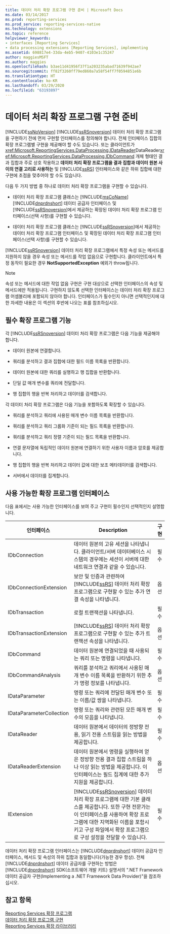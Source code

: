 ```yaml
---
title: 데이터 처리 확장 프로그램 구현 준비 | Microsoft Docs
ms.date: 03/14/2017
ms.prod: reporting-services
ms.prod_service: reporting-services-native
ms.technology: extensions
ms.topic: reference
helpviewer_keywords:
- interfaces [Reporting Services]
- data processing extensions [Reporting Services], implementing
ms.assetid: 698817e4-33da-4eb5-9407-4103e1c35247
author: maggiesMSFT
ms.author: maggies
ms.openlocfilehash: b3ae11d41956f37f1a203235abad71639f942ae7
ms.sourcegitcommit: ff82f3260ff79ed860a7a58f54ff7f0594851e6b
ms.translationtype: HT
ms.contentlocale: ko-KR
ms.lasthandoff: 03/29/2020
ms.locfileid: "63193897"
---
```

# <a name="preparing-to-implement-a-data-processing-extension"></a>데이터 처리 확장 프로그램 구현 준비
  [!INCLUDE[ssNoVersion](../../../includes/ssnoversion-md.md)] [!INCLUDE[ssRSnoversion](../../../includes/ssrsnoversion-md.md)] 데이터 처리 확장 프로그램을 구현하기 전에 먼저 구현할 인터페이스를 정의해야 합니다. 전체 인터페이스 집합의 확장 프로그램별 구현을 제공해야 할 수도 있습니다. 또는 클라이언트가 <xref:Microsoft.ReportingServices.DataProcessing.IDataReader>DataReader<xref:Microsoft.ReportingServices.DataProcessing.IDbCommand> 개체 형태인 결과 집합과 주로 상호 작용하고 **데이터 처리 확장 프로그램을 결과 집합과 데이터 원본 사이의 연결 고리로 사용하는** 및 [!INCLUDE[ssRS](../../../includes/ssrs.md)] 인터페이스와 같은 하위 집합에 대한 구현에 초점을 맞추어야 할 수도 있습니다.  
  
 다음 두 가지 방법 중 하나로 데이터 처리 확장 프로그램을 구현할 수 있습니다.  
  
-   데이터 처리 확장 프로그램 클래스는 [!INCLUDE[msCoName](../../../includes/msconame-md.md)] [!INCLUDE[dnprdnshort](../../../includes/dnprdnshort-md.md)] 데이터 공급자 인터페이스 및 [!INCLUDE[ssRSnoversion](../../../includes/ssrsnoversion-md.md)]에서 제공하는 확장된 데이터 처리 확장 프로그램 인터페이스(선택 사항)를 구현할 수 있습니다.  
  
-   데이터 처리 확장 프로그램 클래스는 [!INCLUDE[ssRSnoversion](../../../includes/ssrsnoversion-md.md)]에서 제공하는 데이터 처리 확장 프로그램 인터페이스 및 확장된 데이터 처리 확장 프로그램 인터페이스(선택 사항)를 구현할 수 있습니다.  
  
 [!INCLUDE[ssRSnoversion](../../../includes/ssrsnoversion-md.md)] 데이터 처리 확장 프로그램에서 특정 속성 또는 메서드를 지원하지 않을 경우 속성 또는 메서드를 작업 없음으로 구현합니다. 클라이언트에서 특정 동작이 필요한 경우 **NotSupportedException** 예외가 throw됩니다.  
  
> [!NOTE]  
>  속성 또는 메서드에 대한 작업 없음 구현은 구현 대상으로 선택한 인터페이스의 속성 및 메서드에만 적용됩니다. 구현하지 않도록 선택한 인터페이스는 데이터 처리 확장 프로그램 어셈블리에 포함되지 않아야 합니다. 인터페이스가 필수인지 아니면 선택적인지에 대한 자세한 내용은 이 섹션의 후반에 나오는 표를 참조하십시오.  
  
## <a name="required-extension-functionality"></a>필수 확장 프로그램 기능  
 각 [!INCLUDE[ssRSnoversion](../../../includes/ssrsnoversion-md.md)] 데이터 처리 확장 프로그램은 다음 기능을 제공해야 합니다.  
  
-   데이터 원본에 연결합니다.  
  
-   쿼리를 분석하고 결과 집합에 대한 필드 이름 목록을 반환합니다.  
  
-   데이터 원본에 대한 쿼리를 실행하고 행 집합을 반환합니다.  
  
-   단일 값 매개 변수를 쿼리에 전달합니다.  
  
-   행 집합의 행을 반복 처리하고 데이터를 검색합니다.  
  
 각 데이터 처리 확장 프로그램은 다음 기능을 포함하도록 확장할 수 있습니다.  
  
-   쿼리를 분석하고 쿼리에 사용된 매개 변수 이름 목록을 반환합니다.  
  
-   쿼리를 분석하고 쿼리 그룹화 기준이 되는 필드 목록을 반환합니다.  
  
-   쿼리를 분석하고 쿼리 정렬 기준이 되는 필드 목록을 반환합니다.  
  
-   연결 문자열에 독립적인 데이터 원본에 연결하기 위한 사용자 이름과 암호를 제공합니다.  
  
-   행 집합의 행을 반복 처리하고 데이터 값에 대한 보조 메타데이터를 검색합니다.  
  
-   서버에서 데이터를 집계합니다.  
  
## <a name="available-extension-interfaces"></a>사용 가능한 확장 프로그램 인터페이스  
 다음 표에서는 사용 가능한 인터페이스를 보여 주고 구현이 필수인지 선택적인지 설명합니다.  
  
|인터페이스|Description|구현|  
|---------------|-----------------|--------------------|  
|IDbConnection|데이터 원본의 고유 세션을 나타냅니다. 클라이언트/서버 데이터베이스 시스템의 경우에는 세션이 서버에 대한 네트워크 연결과 같을 수 있습니다.|필수|  
|IDbConnectionExtension|보안 및 인증과 관련하여 [!INCLUDE[ssRS](../../../includes/ssrs.md)] 데이터 처리 확장 프로그램으로 구현할 수 있는 추가 연결 속성을 나타냅니다.|옵션|  
|IDbTransaction|로컬 트랜잭션을 나타냅니다.|필수|  
|IDbTransactionExtension|[!INCLUDE[ssRS](../../../includes/ssrs.md)] 데이터 처리 확장 프로그램으로 구현할 수 있는 추가 트랜잭션 속성을 나타냅니다.|옵션|  
|IDbCommand|데이터 원본에 연결되었을 때 사용되는 쿼리 또는 명령을 나타냅니다.|필수|  
|IDbCommandAnalysis|쿼리를 분석하고 쿼리에서 사용된 매개 변수 이름 목록을 반환하기 위한 추가 명령 정보를 나타냅니다.|옵션|  
|IDataParameter|명령 또는 쿼리에 전달된 매개 변수 또는 이름/값 쌍을 나타냅니다.|필수|  
|IDataParameterCollection|명령 또는 쿼리와 관련된 모든 매개 변수의 모음을 나타냅니다.|필수|  
|IDataReader|데이터 원본에서 데이터의 정방향 전용, 읽기 전용 스트림을 읽는 방법을 제공합니다.|필수|  
|IDataReaderExtension|데이터 원본에서 명령을 실행하여 얻은 정방향 전용 결과 집합 스트림을 하나 이상 읽는 방법을 제공합니다. 이 인터페이스는 필드 집계에 대한 추가 지원을 제공합니다.|옵션|  
|IExtension|[!INCLUDE[ssRSnoversion](../../../includes/ssrsnoversion-md.md)] 데이터 처리 확장 프로그램에 대한 기본 클래스를 제공합니다. 또한 구현 전문가는 이 인터페이스를 사용하여 확장 프로그램에 대한 지역화된 이름을 포함시키고 구성 파일에서 확장 프로그램으로 구성 설정을 전달할 수 있습니다.|필수|  
  
 데이터 처리 확장 프로그램 인터페이스는 [!INCLUDE[dnprdnshort](../../../includes/dnprdnshort-md.md)] 데이터 공급자 인터페이스, 메서드 및 속성의 하위 집합과 동일합니다(가능한 경우 항상). 전체 [!INCLUDE[dnprdnshort](../../../includes/dnprdnshort-md.md)] 데이터 공급자를 구현하는 방법은 [!INCLUDE[dnprdnshort](../../../includes/dnprdnshort-md.md)] SDK(소프트웨어 개발 키트) 설명서의 ".NET Framework 데이터 공급자 구현(Implementing a .NET Framework Data Provider)"을 참조하십시오.  
  
## <a name="see-also"></a>참고 항목  
 [Reporting Services 확장 프로그램](../../../reporting-services/extensions/reporting-services-extensions.md)   
 [데이터 처리 확장 프로그램 구현](../../../reporting-services/extensions/data-processing/implementing-a-data-processing-extension.md)   
 [Reporting Services 확장 라이브러리](../../../reporting-services/extensions/reporting-services-extension-library.md)  
  
  

